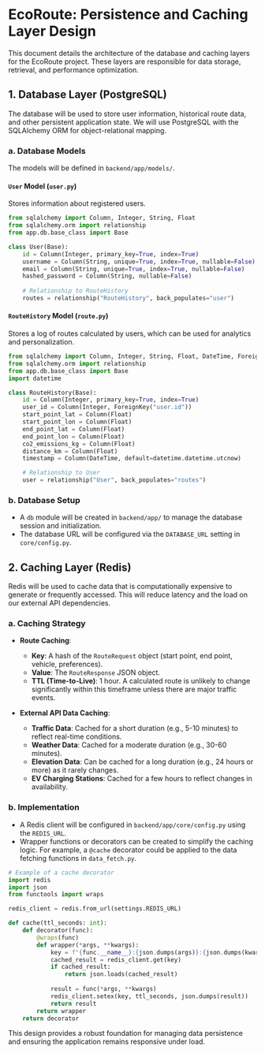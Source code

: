 # EcoRoute: Persistence and Caching Layer Design

This document details the architecture of the database and caching layers for the EcoRoute project. These layers are responsible for data storage, retrieval, and performance optimization.

## 1. Database Layer (PostgreSQL)

The database will be used to store user information, historical route data, and other persistent application state. We will use PostgreSQL with the SQLAlchemy ORM for object-relational mapping.

### a. Database Models
The models will be defined in `backend/app/models/`.

#### `User` Model (`user.py`)
Stores information about registered users.

```python
from sqlalchemy import Column, Integer, String, Float
from sqlalchemy.orm import relationship
from app.db.base_class import Base

class User(Base):
    id = Column(Integer, primary_key=True, index=True)
    username = Column(String, unique=True, index=True, nullable=False)
    email = Column(String, unique=True, index=True, nullable=False)
    hashed_password = Column(String, nullable=False)
    
    # Relationship to RouteHistory
    routes = relationship("RouteHistory", back_populates="user")
```

#### `RouteHistory` Model (`route.py`)
Stores a log of routes calculated by users, which can be used for analytics and personalization.

```python
from sqlalchemy import Column, Integer, String, Float, DateTime, ForeignKey
from sqlalchemy.orm import relationship
from app.db.base_class import Base
import datetime

class RouteHistory(Base):
    id = Column(Integer, primary_key=True, index=True)
    user_id = Column(Integer, ForeignKey("user.id"))
    start_point_lat = Column(Float)
    start_point_lon = Column(Float)
    end_point_lat = Column(Float)
    end_point_lon = Column(Float)
    co2_emissions_kg = Column(Float)
    distance_km = Column(Float)
    timestamp = Column(DateTime, default=datetime.datetime.utcnow)

    # Relationship to User
    user = relationship("User", back_populates="routes")
```

### b. Database Setup
-   A `db` module will be created in `backend/app/` to manage the database session and initialization.
-   The database URL will be configured via the `DATABASE_URL` setting in `core/config.py`.

## 2. Caching Layer (Redis)

Redis will be used to cache data that is computationally expensive to generate or frequently accessed. This will reduce latency and the load on our external API dependencies.

### a. Caching Strategy

-   **Route Caching**:
    -   **Key**: A hash of the `RouteRequest` object (start point, end point, vehicle, preferences).
    -   **Value**: The `RouteResponse` JSON object.
    -   **TTL (Time-to-Live)**: 1 hour. A calculated route is unlikely to change significantly within this timeframe unless there are major traffic events.

-   **External API Data Caching**:
    -   **Traffic Data**: Cached for a short duration (e.g., 5-10 minutes) to reflect real-time conditions.
    -   **Weather Data**: Cached for a moderate duration (e.g., 30-60 minutes).
    -   **Elevation Data**: Can be cached for a long duration (e.g., 24 hours or more) as it rarely changes.
    -   **EV Charging Stations**: Cached for a few hours to reflect changes in availability.

### b. Implementation
-   A Redis client will be configured in `backend/app/core/config.py` using the `REDIS_URL`.
-   Wrapper functions or decorators can be created to simplify the caching logic. For example, a `@cache` decorator could be applied to the data fetching functions in `data_fetch.py`.

```python
# Example of a cache decorator
import redis
import json
from functools import wraps

redis_client = redis.from_url(settings.REDIS_URL)

def cache(ttl_seconds: int):
    def decorator(func):
        @wraps(func)
        def wrapper(*args, **kwargs):
            key = f"{func.__name__}:{json.dumps(args)}:{json.dumps(kwargs)}"
            cached_result = redis_client.get(key)
            if cached_result:
                return json.loads(cached_result)
            
            result = func(*args, **kwargs)
            redis_client.setex(key, ttl_seconds, json.dumps(result))
            return result
        return wrapper
    return decorator
```
This design provides a robust foundation for managing data persistence and ensuring the application remains responsive under load.